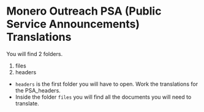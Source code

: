 # Monero Outreach PSA (Public Service Announcements) Translations 

You will find 2 folders.

1. files
2. headers

 - `headers` is the first folder you will have to open. Work the translations for the PSA_headers. 
 - Inside the folder `files` you will find all the documents you will need to translate.

 
